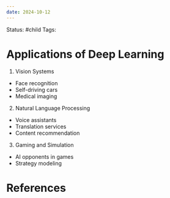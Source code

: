 ```yaml
---
date: 2024-10-12
---
```


Status: #child 
Tags:
# Applications of Deep Learning
1. Vision Systems
- Face recognition
- Self-driving cars
- Medical imaging
2. Natural Language Processing
- Voice assistants
- Translation services
- Content recommendation
3. Gaming and Simulation
- AI opponents in games
- Strategy modeling
# References